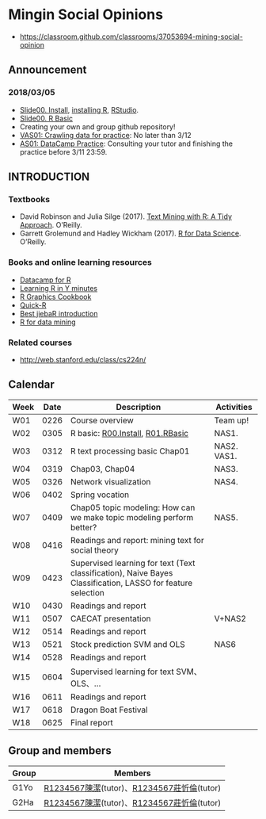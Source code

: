 # Mingin Social Opinions

* https://classroom.github.com/classrooms/37053694-mining-social-opinion

## Announcement

### 2018/03/05

* [Slide00. Install](https://docs.google.com/presentation/d/e/2PACX-1vSNj-P2-8cJptSy-eRMKXs4eSNgLgeaCHiF22THEDkmijIXaqFA8U67T3Lp-iR0ibXssD-NHUq5DEG2/pub?start=false&loop=false&delayms=3000), [installing R](https://cran.r-project.org/), [RStudio](https://www.rstudio.com/products/rstudio/download/#download).
* [Slide00. R Basic](https://docs.google.com/presentation/d/e/2PACX-1vRjb_W1Vo9-zD9F4FmWOiB6K4ezkF6W64OKcX7bZD6ordKvOT-6LFoGi0le-HzT2ABKudDNhr_qKt2x/pub?start=false&loop=false&delayms=3000&slide=id.g2074c710b4_0_293)
* Creating your own and group github repository!
* [VAS01: Crawling data for practice](VAS01.md): No later than 3/12
* [AS01: DataCamp Practice](https://www.datacamp.com/courses/free-introduction-to-r): Consulting your tutor and finishing the practice before 3/11 23:59.
## INTRODUCTION
### Textbooks
* David Robinson and Julia Silge (2017). [Text Mining with R: A Tidy Approach](http://tidytextmining.com/). O’Reilly.
* Garrett Grolemund and Hadley Wickham (2017). [R for Data Science](http://r4ds.had.co.nz/index.html). O’Reilly.

### Books and online learning resources

* [Datacamp for R](https://www.datacamp.com/courses/tech:r)
* [Learning R in Y minutes](https://learnxinyminutes.com/docs/r/)
* [R Graphics Cookbook](http://www.cookbook-r.com/Graphs/)
* [Quick-R](http://www.statmethods.net/)
* [Best jiebaR introduction](http://blog.fens.me/r-word-jiebar/)
* [R for data mining](http://www.rdatamining.com/)

### Related courses

- http://web.stanford.edu/class/cs224n/

## Calendar

| Week | Date | Description | Activities|
|-----|-----|-----|-----|
| W01 | 0226 | Course overview | Team up!|
| W02 | 0305 | R basic: [R00.Install](https://docs.google.com/presentation/d/e/2PACX-1vSNj-P2-8cJptSy-eRMKXs4eSNgLgeaCHiF22THEDkmijIXaqFA8U67T3Lp-iR0ibXssD-NHUq5DEG2/pub?start=false&loop=false&delayms=3000), [R01.RBasic](https://docs.google.com/presentation/d/e/2PACX-1vRjb_W1Vo9-zD9F4FmWOiB6K4ezkF6W64OKcX7bZD6ordKvOT-6LFoGi0le-HzT2ABKudDNhr_qKt2x/pub?start=false&loop=false&delayms=3000&slide=id.g2074c710b4_0_293)| NAS1.|
| W03 | 0312 | R text processing basic Chap01 | NAS2. VAS1. |
| W04 | 0319 | Chap03, Chap04 | NAS3. |
| W05 | 0326 | Network visualization| NAS4. |
| W06 | 0402 | Spring vocation| |
| W07 | 0409 | Chap05 topic modeling: How can we make topic modeling perform better?|NAS5.|
| W08 | 0416 | Readings and report: mining text for social theory | |
| W09 | 0423 | Supervised learning for text (Text classification), Naive Bayes Classification, LASSO for feature selection| |
| W10 | 0430 | Readings and report | |
| W11 | 0507 | CAECAT presentation | V+NAS2 |
| W12 | 0514 | Readings and report | |
| W13 | 0521 | Stock prediction SVM and OLS | NAS6|
| W14 | 0528 | Readings and report | |
| W15 | 0604 | Supervised learning for text SVM、OLS、… | |
| W16 | 0611 | Readings and report | |
| W17 | 0618 | Dragon Boat Festival| |
| W18 | 0625 | Final report | |

## Group and members

|Group|Members|
|-----|-----|
|G1Yo|[R1234567陳潔](http://www.google.com)(tutor)、[R1234567莊忻倫](http://www.google.com)(tutor)|
|G2Ha|[R1234567陳潔](http://www.google.com)(tutor)、[R1234567莊忻倫](http://www.google.com)(tutor)|
